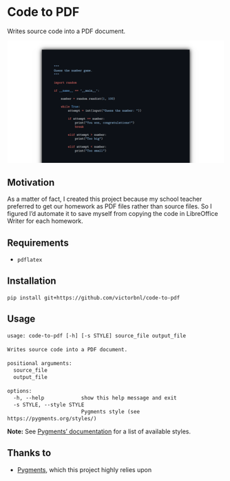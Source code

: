 # Code to PDF

Writes source code into a PDF document.

<p align="center">
    <img src=".readme/screenshot.png">
</p>

## Motivation

As a matter of fact, I created this project because my school teacher preferred to get our homework as PDF files rather than source files. So I figured I’d automate it to save myself from copying the code in LibreOffice Writer for each homework.

## Requirements

- `pdflatex`

## Installation

```
pip install git+https://github.com/victorbnl/code-to-pdf
```

## Usage

```
usage: code-to-pdf [-h] [-s STYLE] source_file output_file

Writes source code into a PDF document.

positional arguments:
  source_file
  output_file

options:
  -h, --help            show this help message and exit
  -s STYLE, --style STYLE
                        Pygments style (see https://pygments.org/styles/)
```

**Note:** See [Pygments’ documentation](https://pygments.org/styles/) for a list of available styles.

## Thanks to

- [Pygments](https://pygments.org/), which this project highly relies upon
